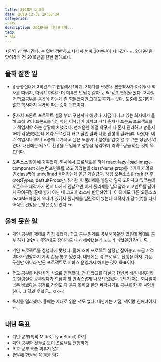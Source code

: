 ```yaml
---
title: 2018년 회고록
date: 2018-12-31 20:38:24
categories:
- etc
description: 2018년을 떠나보내며...
tags:
- 회고
---
```


시간이 참 빨리간다. 눈 몇번 깜빡하고 나니까 벌써 2018년이 지나갔다 ㅠ.
2019년을 맞이하기 전 2018년을 한번 돌아보자.

## 올해 잘한 일

- 방송통신대에 3학년으로 편입해서 1학기, 2학기를 보냈다.
  전문학사가 아쉬워서 학사를 따야지, 따야지 하다가 더 미루면 안될것 같아 눈 딱 감고 편입을 했다. 회사일과 학교공부를 동시에 하는게 좀 힘들었지만 그래도 후회는 없다. 도중에 포기하지않고 학사까지 무사히 따는 것이 목표이다.

- 혼자서 프론트 프로젝트 설정 부터 구현까지 해냈다.
  지금 다니고 있는 회사에서 올해 초에 같이 프론트를 담당하던 이사님이 빠지고 나서 혼자서 프론트 프로젝트를 다 책임져야 하는 상황에 쳐했었다. 맨처음엔 이걸 어떻게 나 혼자 관리하고 만들지 하며 걱정했었는데 에라 모르겠다 하고 달린 결과 나름 괜찮게 결과물이 나왔다. 내가 책임지다 보니 도중에 추가하고 싶은 모듈이나 설정을 맘껏 할 수 있는 장점이 있었다. 내년에는 테스트 환경을 도입하고 성능을 생각하며 리팩토링을 하는 것이 목표이다.

- 오픈소스 활동에 기여했다.
  회사에서 프로젝트를 하며 react-lazy-load-image-component 라는 컴포넌트를 쓰고 있었는데 className prop를 추가하지 않으면 class명에 undefined 들어가는게 은근 거슬렸다. 해당 오픈소스를 fork 한 후 propTypes, defaultProps만 추가한 후 풀리퀘를 날릴까 말까 고민하고 있었는데 오픈소스 제작자가 먼저 나에게 괜찮으면 이거 풀리퀘를 날려달라고 코멘트를 달아서 우여곡절 끝에 별거 아닌 내 코드가 소스에 반영되었다. 이 외에도 다른 오픈소스 readMe 파일에 오타가 있어서 풀리퀘를 날린적이 있는데 제작자가 잠수(?)를 타서 아직도 컨펌을 못받은것도 있다 ㅠ.

## 올해 못한 일

- 개인 공부를 제대로 하지 못했다.
  학교 공부 핑계로 공부해야할건 많은데 제대로 공부 하지 않앗다. 주말에도 짬이라도 내서 해야했는데 노느라 바빴던것 같다. 흑...

- 개인 프로젝트를 진행하지 못했다.
  올해 초에 프로젝트 설정만 잡아놓고 조금 끄적이다가 연말까지 계속 손을 놓고 있었다. 내년에는 꼭 프로젝트 진행을 하자. 기능 구현만 아니라 만든 프로젝트로 서비스 운영까지 해보는 것이 목표이다.

- 학교 공부를 벼락치기 식으로 진행했다.
  전 대학교를 다닐때 한번씩 배운 내용이라고 설렁설렁 공부했다가 학점이 영 만족스럽게 나오지 않았다. 2학기 때는 회사일이 너무 바쁘다는 핑계로 강의도 다 듣지 못하고 완전 벼락치기로 공부를 한 후 시험을 쳤다. 그 결과 수학 F... ㅇ<-<

- 독서를 멀리했다.
  올해는 제대로 읽은 책도 없다. 내년에는 서점, 책이랑 친해져야지 ㅠ...

## 내년 목표

- 개인 공부(특히 MobX, TypeScript) 하기
- 개인 공부한 것들로 토이 프로젝트 진행하기
- 학교 공부 복습 미루지 않기
- 한달에 한권씩 꼭 책을 읽기
